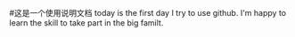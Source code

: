 #这是一个使用说明文档
today is the first day I try to use github.
I'm happy to learn the skill to take part in
the big familt.
